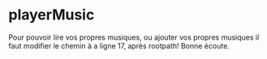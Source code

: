 # playerMusic
 Pour pouvoir lire vos propres musiques, ou ajouter vos propres musiques il faut modifier le chemin à a ligne 17, après rootpath! Bonne écoute.
